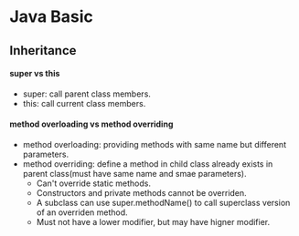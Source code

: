 # Java Basic  
## Inheritance  
#### super vs this  
* super: call parent class members.  
* this: call current class members.  

#### method overloading vs method overriding  
* method overloading: providing methods with same name but different parameters.  
* method overriding: define a method in child class already exists in parent class(must have same name and smae parameters).  
  * Can't override static methods.  
  * Constructors and private methods cannot be overriden.  
  * A subclass can use super.methodName() to call superclass version of an overriden method.  
  * Must not have a lower modifier, but may have higner modifier.  





